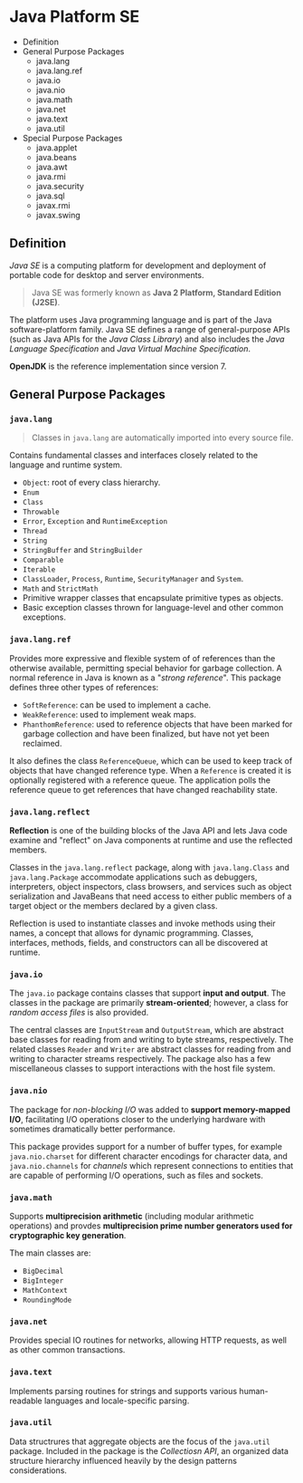 # Java Platform SE

* Definition
* General Purpose Packages
    * java.lang
    * java.lang.ref
    * java.io
    * java.nio
    * java.math
    * java.net
    * java.text
    * java.util
* Special Purpose Packages
  * java.applet
  * java.beans
  * java.awt
  * java.rmi
  * java.security
  * java.sql
  * javax.rmi
  * javax.swing

## Definition

_Java SE_ is a computing platform for development and deployment of portable code for desktop and server environments.

> Java SE was formerly known as __Java 2 Platform, Standard Edition (J2SE)__.

The platform uses Java programming language and is part of the Java software-platform family. Java SE defines a range of general-purpose APIs (such as Java APIs for the _Java Class Library_) and also includes the _Java Language Specification_ and _Java Virtual Machine Specification_.

__OpenJDK__ is the reference implementation since version 7.

## General Purpose Packages

### `java.lang`

> Classes in `java.lang` are automatically imported into every source file.

Contains fundamental classes and interfaces closely related to the language and runtime system.

* `Object`: root of every class hierarchy.
* `Enum`
* `Class`
* `Throwable`
* `Error`, `Exception` and `RuntimeException`
* `Thread`
* `String`
* `StringBuffer` and `StringBuilder`
* `Comparable`
* `Iterable`
* `ClassLoader`, `Process`, `Runtime`, `SecurityManager` and `System`.
* `Math` and `StrictMath`
* Primitive wrapper classes that encapsulate primitive types as objects.
* Basic exception classes thrown for language-level and other common exceptions.

### `java.lang.ref`

Provides more expressive and flexible system of of references than the otherwise available, permitting special behavior for garbage collection. A normal reference in Java is known as a "_strong reference_". This package defines three other types of references:

* `SoftReference`: can be used to implement a cache.
* `WeakReference`: used to implement weak maps.
* `PhanthomReference`: used to reference objects that have been marked for garbage collection and have been finalized, but have not yet been reclaimed.

It also defines the class `ReferenceQueue`, which can be used to keep track of objects that have changed reference type. When a `Reference` is created it is optionally registered with a reference queue. The application polls the reference queue to get references that have changed reachability state.

### `java.lang.reflect`

__Reflection__ is one of the building blocks of the Java API and lets Java code examine and "reflect" on Java components at runtime and use the reflected members.

Classes in the `java.lang.reflect` package, along with `java.lang.Class` and `java.lang.Package` accommodate applications such as debuggers, interpreters, object inspectors, class browsers, and services such as object serialization and JavaBeans that need access to either public members of a target object or the members declared by a given class.

Reflection is used to instantiate classes and invoke methods using their names, a concept that allows for dynamic programming. Classes, interfaces, methods, fields, and constructors can all be discovered at runtime.

### `java.io`

The `java.io` package contains classes that support __input and output__. The classes in the package are primarily __stream-oriented__; however, a class for _random access files_ is also provided.

The central classes are `InputStream` and `OutputStream`, which are abstract base classes for reading from and writing to byte streams, respectively. The related classes `Reader` and `Writer` are abstract classes for reading from and writing to character streams respectively. The package also has a few miscellaneous classes to support interactions with the host file system.

### `java.nio`

The package for _non-blocking I/O_ was added to __support memory-mapped I/O__, facilitating I/O operations closer to the underlying hardware with sometimes dramatically better performance.

This package provides support for a number of buffer types, for example `java.nio.charset` for different character encodings for character data, and `java.nio.channels` for _channels_ which represent connections to entities that are capable of performing I/O operations, such as files and sockets.

### `java.math`

Supports __multiprecision arithmetic__ (including modular arithmetic operations) and provdes __multiprecision prime number generators used for cryptographic key generation__.

The main classes are:

* `BigDecimal`
* `BigInteger`
* `MathContext`
* `RoundingMode`

### `java.net`

Provides special IO routines for networks, allowing HTTP requests, as well as other common transactions.

### `java.text`

Implements parsing routines for strings and supports various human-readable languages and locale-specific parsing.

### `java.util`

Data structrures that aggregate objects are the focus of the `java.util` package. Included in the package is the _Collectiosn API_, an organized data structure hierarchy influenced heavily by the design patterns considerations.
